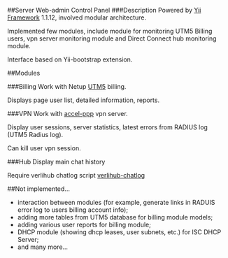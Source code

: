 ##Server Web-admin Control Panel
###Description
Powered by [Yii Framework](http://www.yiiframework.com/ "Yii Framework") 1.1.12, involved modular architecture.

Implemented few modules, include module for monitoring UTM5 Billing users, vpn server monitoring module and Direct Connect hub monitoring module.

Interface based on Yii-bootstrap extension.

##Modules

###Billing
Work with Netup [UTM5](http://www.netup.ru/UTM5/ "UTM5") billing.

Displays page user list, detailed information, reports.

###VPN
Work with [accel-ppp](http://sourceforge.net/projects/accel-ppp/ "accel-ppp") vpn server.

Display user sessions, server statistics, latest errors from RADIUS log (UTM5 Radius log).

Can kill user vpn session.

###Hub
Display main chat history

Require verlihub chatlog script [verlihub-chatlog](https://github.com/nezhelskoy/verlihub-chatlog "verlihub-chatlog")


##Not implemented...
- interaction between modules (for example, generate links in RADUIS error log to users billing account info);
- adding more tables from UTM5 database for billing module models;
- adding various user reports for billing module;
- DHCP module (showing dhcp leases, user subnets, etc.) for ISC DHCP Server;
- and many more...
